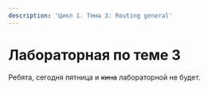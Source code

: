 ```yaml
---
description: 'Цикл 1. Тема 3: Routing general'
---
```


# Лабораторная по теме 3

Ребята, сегодня пятница и ~~кина~~ лабораторной не будет.

